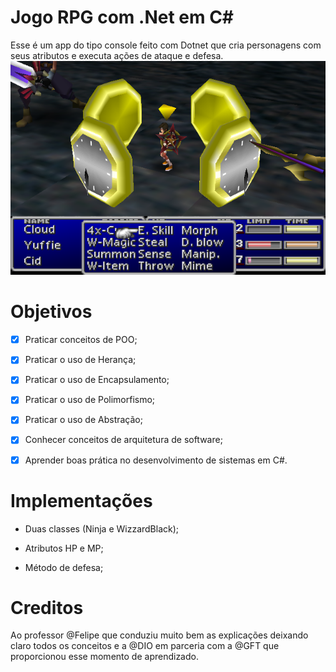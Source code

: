 # Jogo RPG com .Net em C#

Esse é um app do tipo console feito com Dotnet que cria personagens com seus atributos e executa ações de ataque e defesa.
![Imagem final fantasy](./src/utils/img/final-fantasy.png)

# Objetivos

- [x] Praticar conceitos de POO;

- [x] Praticar o uso de Herança;

- [x] Praticar o uso de Encapsulamento;

- [x] Praticar o uso de Polimorfismo;

- [x] Praticar o uso de Abstração;

- [x] Conhecer conceitos de arquitetura de software;

- [x] Aprender boas prática no desenvolvimento de sistemas em C#.

# Implementações

 - Duas classes (Ninja e WizzardBlack);

 - Atributos HP e MP;

 - Método de defesa;

# Creditos

Ao professor @Felipe que conduziu muito bem as explicações deixando claro todos os conceitos e a @DIO em parceria com a @GFT que proporcionou esse momento de aprendizado.